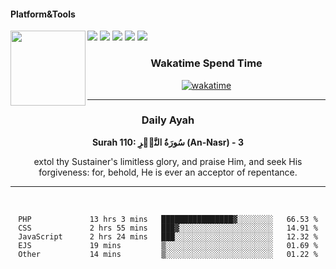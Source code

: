 #### Platform&Tools

[![](https://img.shields.io/badge/-NPM-cb3837?style=flat-square&logo=npm&logoColor=white)](https://npmjs.com/)
[![](https://img.shields.io/badge/PHP-777BB4?style=flat-square&logo=php&logoColor=white)](https://nodejs.org/)
[![](https://img.shields.io/badge/Julia-9558B2?style=flat-square&logo=julia&logoColor=white)](https://nodejs.org/)
<img src="https://avatars.githubusercontent.com/u/31664438?v=4" width="120" align="left">
[![](https://img.shields.io/badge/-Node.js-43853d?style=flat-square&logo=node.js&logoColor=ffffff)](https://nodejs.org/)
[![](https://img.shields.io/badge/Visual_Studio_Code-0078D4?style=flat-square&logo=visual%20studio%20code&logoColor=white)](https://nodejs.org/)

<center>
  
### Wakatime Spend Time 
  
[![wakatime](https://wakatime.com/badge/user/87646243-158a-4241-a3cb-668e1fa2dbb8.svg)](https://wakatime.com/@87646243-158a-4241-a3cb-668e1fa2dbb8)
               

_______ 
### Daily Ayah

<!--START_SECTION:quran-->

**Surah 110: سُورَةُ النَّصۡرِ (An-Nasr) - 3**

extol thy Sustainer's limitless glory, and praise Him, and seek His forgiveness: for, behold, He is ever an acceptor of repentance.
 <!--END_SECTION:quran-->

  
                       
                                             
_______

&nbsp;&nbsp;     &nbsp;&nbsp;    &nbsp;&nbsp;   &nbsp;&nbsp;
 
<!--START_SECTION:waka-->

```text
PHP             13 hrs 3 mins   ████████████████▓░░░░░░░░   66.53 %
CSS             2 hrs 55 mins   ███▓░░░░░░░░░░░░░░░░░░░░░   14.91 %
JavaScript      2 hrs 24 mins   ███░░░░░░░░░░░░░░░░░░░░░░   12.32 %
EJS             19 mins         ▒░░░░░░░░░░░░░░░░░░░░░░░░   01.69 %
Other           14 mins         ▒░░░░░░░░░░░░░░░░░░░░░░░░   01.22 %
```

<!--END_SECTION:waka-->
